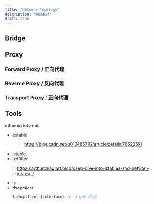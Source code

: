 ```yaml
---
title: "Network Topology"
description: "网络拓扑"
draft: true
---
```


## Bridge

## Proxy

### Forward Proxy / 正向代理

### Reverse Proxy / 反向代理

### Transport Proxy / 正向代理



## Tools

ethernet
internet

- ebtable
    > https://blog.csdn.net/u013485792/article/details/76522551
- iptable
- netfilter
> https://arthurchiao.art/blog/deep-dive-into-iptables-and-netfilter-arch-zh/



- ip
- dhcpclient
  ```bash
  $ dhcpclient {interface} -v  # get dhcp
  ```


